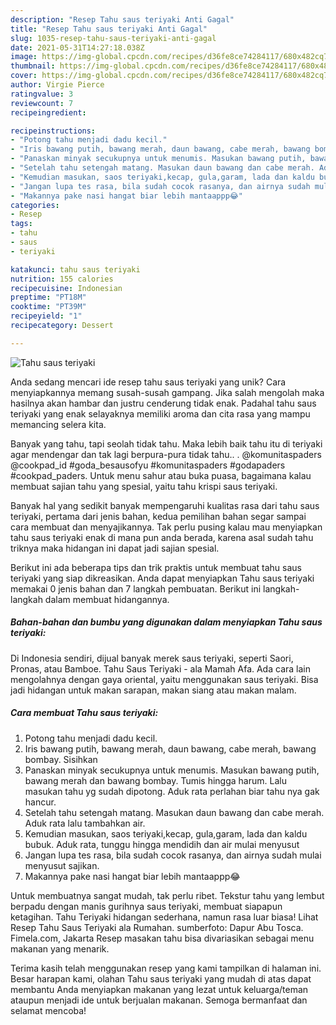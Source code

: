 ```yaml
---
description: "Resep Tahu saus teriyaki Anti Gagal"
title: "Resep Tahu saus teriyaki Anti Gagal"
slug: 1035-resep-tahu-saus-teriyaki-anti-gagal
date: 2021-05-31T14:27:18.038Z
image: https://img-global.cpcdn.com/recipes/d36fe8ce74284117/680x482cq70/tahu-saus-teriyaki-foto-resep-utama.jpg
thumbnail: https://img-global.cpcdn.com/recipes/d36fe8ce74284117/680x482cq70/tahu-saus-teriyaki-foto-resep-utama.jpg
cover: https://img-global.cpcdn.com/recipes/d36fe8ce74284117/680x482cq70/tahu-saus-teriyaki-foto-resep-utama.jpg
author: Virgie Pierce
ratingvalue: 3
reviewcount: 7
recipeingredient:

recipeinstructions:
- "Potong tahu menjadi dadu kecil."
- "Iris bawang putih, bawang merah, daun bawang, cabe merah, bawang bombay. Sisihkan"
- "Panaskan minyak secukupnya untuk menumis. Masukan bawang putih, bawang merah dan bawang bombay. Tumis hingga harum. Lalu masukan tahu yg sudah dipotong. Aduk rata perlahan biar tahu nya gak hancur."
- "Setelah tahu setengah matang. Masukan daun bawang dan cabe merah. Aduk rata lalu tambahkan air."
- "Kemudian masukan, saos teriyaki,kecap, gula,garam, lada dan kaldu bubuk. Aduk rata, tunggu hingga mendidih dan air mulai menyusut"
- "Jangan lupa tes rasa, bila sudah cocok rasanya, dan airnya sudah mulai menyusut sajikan."
- "Makannya pake nasi hangat biar lebih mantaappp😂"
categories:
- Resep
tags:
- tahu
- saus
- teriyaki

katakunci: tahu saus teriyaki 
nutrition: 155 calories
recipecuisine: Indonesian
preptime: "PT18M"
cooktime: "PT39M"
recipeyield: "1"
recipecategory: Dessert

---
```



![Tahu saus teriyaki](https://img-global.cpcdn.com/recipes/d36fe8ce74284117/680x482cq70/tahu-saus-teriyaki-foto-resep-utama.jpg)

Anda sedang mencari ide resep tahu saus teriyaki yang unik? Cara menyiapkannya memang susah-susah gampang. Jika salah mengolah maka hasilnya akan hambar dan justru cenderung tidak enak. Padahal tahu saus teriyaki yang enak selayaknya memiliki aroma dan cita rasa yang mampu memancing selera kita.

Banyak yang tahu, tapi seolah tidak tahu. Maka lebih baik tahu itu di teriyaki agar mendengar dan tak lagi berpura-pura tidak tahu.. . @komunitaspaders @cookpad_id #goda_besausofyu #komunitaspaders #godapaders #cookpad_paders. Untuk menu sahur atau buka puasa, bagaimana kalau membuat sajian tahu yang spesial, yaitu tahu krispi saus teriyaki.

Banyak hal yang sedikit banyak mempengaruhi kualitas rasa dari tahu saus teriyaki, pertama dari jenis bahan, kedua pemilihan bahan segar sampai cara membuat dan menyajikannya. Tak perlu pusing kalau mau menyiapkan tahu saus teriyaki enak di mana pun anda berada, karena asal sudah tahu triknya maka hidangan ini dapat jadi sajian spesial.


Berikut ini ada beberapa tips dan trik praktis untuk membuat tahu saus teriyaki yang siap dikreasikan. Anda dapat menyiapkan Tahu saus teriyaki memakai 0 jenis bahan dan 7 langkah pembuatan. Berikut ini langkah-langkah dalam membuat hidangannya.

<!--inarticleads1-->

##### Bahan-bahan dan bumbu yang digunakan dalam menyiapkan Tahu saus teriyaki:



Di Indonesia sendiri, dijual banyak merek saus teriyaki, seperti Saori, Pronas, atau Bamboe. Tahu Saus Teriyaki - ala Mamah Afa. Ada cara lain mengolahnya dengan gaya oriental, yaitu menggunakan saus teriyaki. Bisa jadi hidangan untuk makan sarapan, makan siang atau makan malam. 

<!--inarticleads2-->

##### Cara membuat Tahu saus teriyaki:

1. Potong tahu menjadi dadu kecil.
1. Iris bawang putih, bawang merah, daun bawang, cabe merah, bawang bombay. Sisihkan
1. Panaskan minyak secukupnya untuk menumis. Masukan bawang putih, bawang merah dan bawang bombay. Tumis hingga harum. Lalu masukan tahu yg sudah dipotong. Aduk rata perlahan biar tahu nya gak hancur.
1. Setelah tahu setengah matang. Masukan daun bawang dan cabe merah. Aduk rata lalu tambahkan air.
1. Kemudian masukan, saos teriyaki,kecap, gula,garam, lada dan kaldu bubuk. Aduk rata, tunggu hingga mendidih dan air mulai menyusut
1. Jangan lupa tes rasa, bila sudah cocok rasanya, dan airnya sudah mulai menyusut sajikan.
1. Makannya pake nasi hangat biar lebih mantaappp😂


Untuk membuatnya sangat mudah, tak perlu ribet. Tekstur tahu yang lembut berpadu dengan manis gurihnya saus teriyaki, membuat siapapun ketagihan. Tahu Teriyaki hidangan sederhana, namun rasa luar biasa! Lihat Resep Tahu Saus Teriyaki ala Rumahan. sumberfoto: Dapur Abu Tosca. Fimela.com, Jakarta Resep masakan tahu bisa divariasikan sebagai menu makanan yang menarik. 

Terima kasih telah menggunakan resep yang kami tampilkan di halaman ini. Besar harapan kami, olahan Tahu saus teriyaki yang mudah di atas dapat membantu Anda menyiapkan makanan yang lezat untuk keluarga/teman ataupun menjadi ide untuk berjualan makanan. Semoga bermanfaat dan selamat mencoba!
